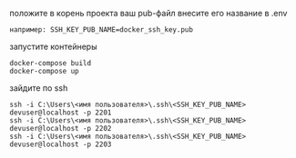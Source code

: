 положите в корень проекта ваш pub-файл
внесите его название в .env

    например: SSH_KEY_PUB_NAME=docker_ssh_key.pub

запустите контейнеры

    docker-compose build
    docker-compose up

зайдите по ssh

    ssh -i C:\Users\<имя пользователя>\.ssh\<SSH_KEY_PUB_NAME> devuser@localhost -p 2201
    ssh -i C:\Users\<имя пользователя>\.ssh\<SSH_KEY_PUB_NAME> devuser@localhost -p 2202
    ssh -i C:\Users\<имя пользователя>\.ssh\<SSH_KEY_PUB_NAME> devuser@localhost -p 2203
